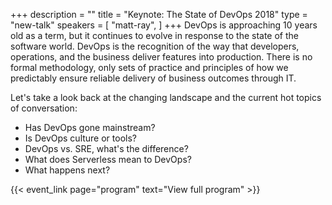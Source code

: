 +++
description = ""
title = "Keynote: The State of DevOps 2018"
type = "new-talk"
speakers = [
        "matt-ray",
]
+++
DevOps is approaching 10 years old as a term, but it continues to evolve in response to the state of the software world. DevOps is the recognition of the way that developers, operations, and the business
deliver features into production. There is no formal methodology, only sets of practice and principles of how we predictably ensure reliable delivery of business outcomes through IT.

Let's take a look back at the changing landscape and the current hot topics of conversation:
<ul>
	<li>Has DevOps gone mainstream?</li>
	<li>Is DevOps culture or tools?</li>
	<li>DevOps vs. SRE, what's the difference?</li>
	<li>What does Serverless mean to DevOps?</li>
	<li>What happens next?</li>
</ul> 

{{< event_link page="program" text="View full program" >}}